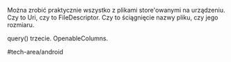 Można zrobić praktycznie wszystko z plikami store'owanymi na urządzeniu. 
Czy to Uri, czy to FileDescriptor.
Czy to ściągnięcie nazwy pliku, czy jego rozmiaru.

query() trzecie.
OpenableColumns.

#tech-area/android 